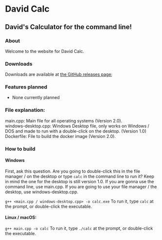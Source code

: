 # David Calc
## David's Calculator for the command line!

### About
Welcome to the website for David Calc.

### Downloads
Downloads are available at [the GitHub releases page](https://daviddgtnt.github.io/calc/releases);

### Features planned
* None currently planned

### File explanation:
main.cpp: Main file for all operating systems (Version 2.0).  
windows-desktop.cpp: Windows Desktop file, only works on Windows / DOS and made to run with a double-click on the desktop. (Version 1.0)  
Dockerfile: File to build the docker image (Version 2.0).

### How to build

#### Windows
First, ask this question. Are you going to double-click this in the file manager / on the desktop or type `calc` in the command line to run it? Keep in mind the one for the desktop is still version 1.0. If you are gonna use the command line, use main.cpp. If you are going to use your file manager / the desktop, use windows-desktop.cpp.

`g++ <main.cpp / windows-desktop.cpp> -o calc.exe`
To run it, type `calc` at the prompt, or double-click the executable.

#### Linux / macOS:
`g++ main.cpp -o calc`
To run it, type `./calc` at the prompt, or double-click the executable.
